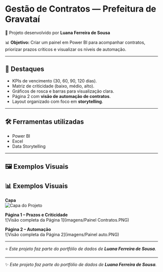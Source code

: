 # Gestão de Contratos — Prefeitura de Gravataí  

📌 Projeto desenvolvido por **Luana Ferreira de Sousa**  

📊 **Objetivo:** Criar um painel em Power BI para acompanhar contratos, priorizar prazos críticos e visualizar os níveis de automação.  

---

## 🔹 Destaques  
- KPIs de vencimento (30, 60, 90, 120 dias).  
- Matriz de criticidade (baixo, médio, alto).  
- Gráficos de rosca e barras para visualização clara.  
- Página 2 com **visão de automação de contratos**.  
- Layout organizado com foco em **storytelling**.  

---

## 🛠 Ferramentas utilizadas  
- Power BI  
- Excel  
- Data Storytelling  

---  
## 🖼 Exemplos Visuais  
## 📊 Exemplos Visuais  

**Capa**  
![Capa do Projeto](imagens/Capa.PNG)

**Página 1 – Prazos e Criticidade**  
![Visão completa da Página 1](imagens/Painel Contratos.PNG)

**Página 2 – Automação**  
![Visão completa da Página 2](imagens/Painel auto.PNG)

---

⭐ *Este projeto faz parte do portfólio de dados de **Luana Ferreira de Sousa***.


---

✨ *Este projeto faz parte do portfólio de dados de **Luana Ferreira de Sousa**.*
